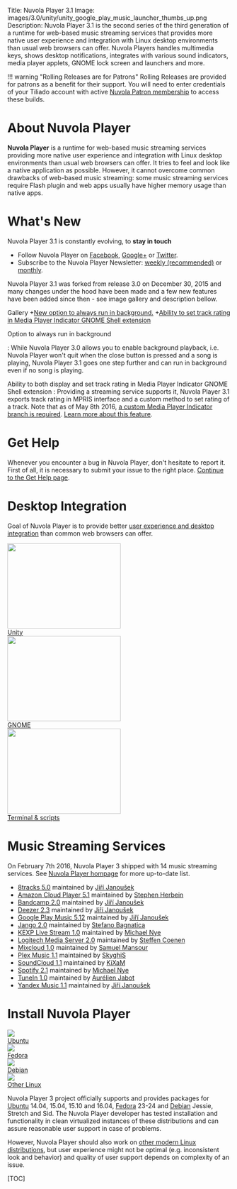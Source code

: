 Title: Nuvola Player 3.1
Image: images/3.0/unity/unity_google_play_music_launcher_thumbs_up.png
Description: Nuvola Player 3.1 is the second series of the third generation of a runtime for
    web-based music streaming services that provides more native user experience and integration
    with Linux desktop environments than usual web browsers can offer. Nuvola Players handles
    multimedia keys, shows desktop notifications, integrates with various sound indicators, media
    player applets, GNOME lock screen and launchers and more.

!!! warning "Rolling Releases are for Patrons"
    Rolling Releases are provided for patrons as a benefit for their support. You will need to
    enter credentials of your Tiliado account with active
    [Nuvola Patron membership](https://tiliado.eu/nuvolaplayer/funding/)
    to access these builds.
    
About Nuvola Player
===================

**Nuvola Player** is a runtime for web-based music streaming services providing more native user
experience and integration with Linux desktop environments than usual web browsers can offer. It
tries to feel and look like a native application as possible. However, it cannot overcome common
drawbacks of web-based music streaming: some music streaming services require Flash plugin and web
apps usually have higher memory usage than native apps.

What's New
==========

Nuvola Player 3.1 is constantly evolving, to **stay in touch**

 * Follow Nuvola Player on [Facebook](https://www.facebook.com/nuvolaplayer),
    [Google+](https://plus.google.com/110794636546911932554) or
    [Twitter](https://twitter.com/NuvolaPlayer).
  * Subscribe to the Nuvola Player Newsletter: [weekly (recommended)](http://eepurl.com/bLbm5H)
    or [monthly](http://eepurl.com/bLbtM1).

Nuvola Player 3.1 was forked from release 3.0 on December 30, 2015 and many changes under the hood 
have been made and a few new features have been added since then - see image gallery and description
bellow. 

 Gallery
+[New option to always run in background.](images/3.1/features/always_run_in_background.png|256x192)
+[Ability to set track rating in Media Player Indicator GNOME Shell extension](images/3.1/features/mediaplayer_extensin_set_rating.png|256x192) 

Option to always run in background

:   While Nuvola Player 3.0 allows you to enable background playback, i.e. Nuvola Player won't quit
    when the close button is pressed and a song is playing, Nuvola Player 3.1 goes one step further
    and can run in background even if no song is playing.

Ability to both display and set track rating in Media Player Indicator GNOME Shell extension
:   Providing a streaming service supports it, Nuvola Player 3.1 exports track rating in MPRIS
    interface and a custom method to set rating of a track. Note that as of May 8th 2016,
    [a custom Media Player Indicator branch is required](:3.1/explore.html#media-player-indicator-extension).
    [Learn more about this feature](:3.1/explore.html#media-player-indicator-extension).


Get Help
========

Whenever you encounter a bug in Nuvola Player, don't hesitate to report it. First of all, it is
necessary to submit your issue to the right place. [Continue to the Get Help page](:3.1/help.html).

Desktop Integration
===================

Goal of Nuvola Player is to provide better
[user experience and desktop integration](:3.1/explore.html) than common web browsers can
offer.


<div class="row">
  <div class="col-sm-12 col-md-8">
    <div class="thumbnail">
      <a href=":3.1/explore.html#explore-unity"><img src=":images/3.0/unity/unity_google_play_music_launcher_thumbs_up[256x192].png" width="256" height="192" /></a>
      <div class="caption">
        <a class="btn btn-primary btn-block" role="button" href=":3.1/explore.html#explore-unity">Unity</a>
      </div>
    </div>
  </div>
  <div class="col-sm-12 col-md-8">
    <div class="thumbnail">
      <a href=":3.1/explore.html#explore-gnome"><img src=":images/3.0/gnome/gnome_add_to_favorites[256x192].png" width="256" height="192" /></a>
      <div class="caption">
        <a class="btn btn-primary btn-block" role="button" href=":3.1/explore.html#explore-gnome">GNOME</a>
      </div>
    </div>
  </div>
  <div class="col-sm-12 col-md-8">
    <div class="thumbnail">
      <a href=":3.1/explore.html#explore-terminal"><img src=":images/3.0/unity/unity_nuvolactl_multiple_apps[256x192].png" width="256" height="192" /></a>
      <div class="caption">
        <a class="btn btn-primary btn-block" role="button" href=":3.1/explore.html#explore-terminal">Terminal & scripts</a>
      </div>
    </div>
  </div>
</div>


Music Streaming Services
========================

On February 7th 2016, Nuvola Player 3 shipped with 14 music streaming services.
See [Nuvola Player hompage](https://tiliado.eu/nuvolaplayer/) for more up-to-date list.

 * [8tracks 5.0](https://github.com/tiliado/nuvola-app-8tracks)
   maintained by [Jiří Janoušek](https://github.com/fenryxo)
 * [Amazon Cloud Player 5.1](https://github.com/tiliado/nuvola-app-amazon-cloud-player)
   maintained by [Stephen Herbein](https://github.com/SteVwonder)
 * [Bandcamp 2.0](https://github.com/tiliado/nuvola-app-bandcamp)
   maintained by [Jiří Janoušek](https://github.com/fenryxo)
 * [Deezer 2.3](https://github.com/tiliado/nuvola-app-deezer)
   maintained by [Jiří Janoušek](https://github.com/fenryxo)
 * [Google Play Music 5.12](https://github.com/tiliado/nuvola-app-google-play-music)
   maintained by [Jiří Janoušek](https://github.com/fenryxo)
 * [Jango 2.0](https://github.com/tiliado/nuvola-app-jango)
   maintained by [Stefano Bagnatica](https://github.com/thepisu)
 * [KEXP Live Stream 1.0](https://github.com/tiliado/nuvola-app-kexp)
   maintained by [Michael Nye](https://github.com/thenyeguy)
 * [Logitech Media Server 2.0](https://github.com/tiliado/nuvola-app-logitech-media-server)
   maintained by [Steffen Coenen](https://github.com/Tar-Dingens)
 * [Mixcloud 1.0](https://github.com/tiliado/nuvola-app-mixcloud)
   maintained by [Samuel Mansour](https://github.com/s83)
 * [Plex Music 1.1](https://github.com/tiliado/nuvola-app-plex)
   maintained by [SkyghiS](https://github.com/skyghis)
 * [SoundCloud 1.1](https://github.com/tiliado/nuvola-app-soundcloud)
   maintained by [KiXaM](https://github.com/kixam)
 * [Spotify 2.1](https://github.com/tiliado/nuvola-app-spotify)
   maintained by [Michael Nye](https://github.com/thenyeguy)
 * [TuneIn 1.0](https://github.com/tiliado/nuvola-app-tunein)
   maintained by [Aurélien Jabot](https://github.com/ajabot)
 * [Yandex Music 1.1](https://github.com/tiliado/nuvola-app-yandex-music)
   maintained by [Jiří Janoušek](https://github.com/fenryxo)

Install Nuvola Player
=====================

<div class="row">
  <div class="col-sm-12 col-md-6">
    <div class="thumbnail">
      <a title="Install Nuvola Player in Ubuntu" href=":3.1/install.html#ubuntu"><img src="./images/dist-logos/ubuntu_vertical.png" /></a>
      <div class="caption">
        <a class="btn btn-primary btn-block" role="button" title="Install Nuvola Player in Ubuntu" href=":3.1/install.html#ubuntu">Ubuntu</a>
      </div>
    </div>
  </div>
  <div class="col-sm-12 col-md-6">
    <div class="thumbnail">
      <a title="Install Nuvola Player in Fedora" href=":3.1/install.html#fedora"><img src="./images/dist-logos/fedora_vertical.png" /></a>
      <div class="caption">
        <a class="btn btn-primary btn-block" role="button" title="Install Nuvola Player in Fedora" href=":3.1/install.html#fedora">Fedora</a>
      </div>
    </div>
  </div>
  <div class="col-sm-12 col-md-6">
    <div class="thumbnail">
      <a title="Install Nuvola Player in Debian" href=":3.1/install.html#debian"><img src="./images/dist-logos/debian_vertical.png" /></a>
      <div class="caption">
        <a class="btn btn-primary btn-block" role="button" title="Install Nuvola Player in Debian" href=":3.1/install.html#debian">Debian</a>
      </div>
    </div>
  </div>
  <div class="col-sm-12 col-md-6">
    <div class="thumbnail">
      <a title="Install Nuvola Player" href=":3.1/install.html#other-linux"><img src="./images/nuvola-logos/install_vertical_3.png" /></a>
      <div class="caption">
        <a class="btn btn-primary btn-block" role="button" title="Install Nuvola Player" href=":3.1/install.html#other-linux">Other Linux</a>
      </div>
    </div>
  </div>
</div>

Nuvola Player 3 project officially supports and provides packages for
[Ubuntu](:3.1/install.html#ubuntu) 14.04, 15.04, 15.10 and 16.04,
[Fedora](:3.1/install.html#fedora) 23-24 and
[Debian](:3.1/install.html#debian) Jessie, Stretch and Sid. The Nuvola Player
developer has tested installation and functionality in clean virtualized instances of these
distributions and can assure reasonable user support in case of problems.

However, Nuvola Player should also work on
[other modern Linux distributions](:3.1/install.html#other-linux), but user experience might
not be optimal (e.g. inconsistent look and behavior) and quality of user support depends on
complexity of an issue.


[TOC]
